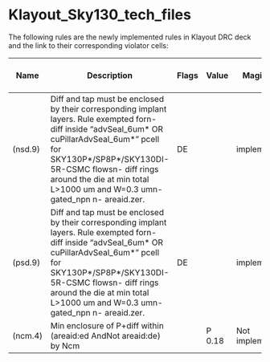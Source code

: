 # Klayout_Sky130_tech_files

The following rules are the newly implemented rules in Klayout DRC deck and the link to their corresponding violator cells:



| Name          | Description                                   | Flags	| Value		|	Magic Rule	 | KLayout Rule	 | Link to violator cell	| Notes         | 
| ------------- | --------------------------------------------- | ------| --------| -------------| ------------- | -----------------------|---------------|   
| (nsd.9)	      | Diff and tap must be enclosed by their corresponding implant layers. Rule exempted forn- diff inside “advSeal_6um* OR cuPillarAdvSeal_6um*” pcell for SKY130P*/SP8P*/SKY130DI-5R-CSMC flowsn- diff rings around the die at min total L>1000 um and W=0.3 umn- gated_npn n- areaid.zer. |	DE		|	|	implemented	| implemented	|[Violator Cell](https://github.com/NouranAbdelaziz/open_pdks/blob/master/sky130/klayout/Violator%20Cells/n_psdm_test.GDS)|	The rule was not tested for the exception|
(psd.9)       	| Diff and tap must be enclosed by their corresponding implant layers. Rule exempted forn- diff inside “advSeal_6um* OR cuPillarAdvSeal_6um*” pcell for SKY130P*/SP8P*/SKY130DI-5R-CSMC flowsn- diff rings around the die at min total L>1000 um and W=0.3 umn- gated_npn n- areaid.zer. |	DE		|	|	implemented	| implemented	|[Violator Cell](https://github.com/NouranAbdelaziz/open_pdks/blob/master/sky130/klayout/Violator%20Cells/n_psdm_test.GDS)|	The rule was not tested for the exception|
(ncm.4)	        | Min enclosure of P+diff within (areaid:ed AndNot areaid:de) by Ncm |	|P	0.18 |	Not implementable	| implemented	|[Violator Cell](https://github.com/NouranAbdelaziz/Klayout_Sky130_tech_files/blob/main/DRC/Violator%20Cells/ncm_test.GDS) ||

